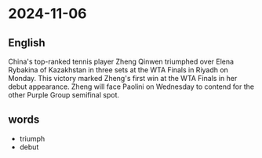 # 2024-11-06

## English
China's top-ranked tennis player Zheng
Qinwen triumphed over Elena Rybakina of
Kazakhstan in three sets at the WTA Finals
in Riyadh on Monday. This victory marked
Zheng's first win at the WTA Finals in her
debut appearance. Zheng will face Paolini
on Wednesday to contend for the other
Purple Group semifinal spot.

## words
* triumph
* debut
